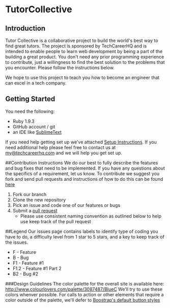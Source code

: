 TutorCollective
===

## Introduction

Tutor Collective is a collaborative project to build the world's best way to find great tutors. The project is sponsored by TechCareerHQ and is intended to enable people to learn web development by being a part of the building a great product. You don't need any prior programming experience to contribute, just a willingness to find the best solution to the problems that you encounter. Please follow the instructions below.

We hope to use this project to teach you how to become an engineer that can excel in a tech company.

## Getting Started

You need the following:
* Ruby 1.9.3
* GitHub account / git
* an IDE like [SublimeText](http://www.sublimetext.com/)

If you need help getting set up we've attached [Setup Instructions](https://github.com/techcareerhq/tutor-collective/blob/master/Setup%20Instructions.md). If you need additional help please feel free to contact us at my@techcareerhq.com and we will help you get set up.

##Contribution Instructions
We do our best to fully describe the features and bug fixes that need to be implemented. If you have any questions about the specifics of a requirement, let us know. To contribute we suggest you fork and send pull requests and instructions of how to do this can be found [here](https://help.github.com/articles/fork-a-repo)

1. Fork our branch
2. Clone the new repository
3. Pick an issue and code one of our features or bugs
4. Submit a [pull request](https://help.github.com/articles/using-pull-requests)
    * Please use consistent naming convention as outlined below to help use keep track of the pull request

##Legend
Our issues page contains labels to identify type of coding you have to do, a difficulty level from 1 star to 5 stars, and a key to keep track of the issues.
* F - Feature
* B - Bug
* F1 - Feature #1
* F1.2 - Feature #1 Part 2
* B2 - Bug #2

###Design Guidelines
The color palette for the overall site is available here: http://www.colourlovers.com/palette/3087487/BlueC 
We'll try to use these colors whenver possible. For calls to action or other elements that require a color outside of the palette, we'll defer to [Boostrap's default button styles](http://getbootstrap.com/2.3.2/base-css.html#buttons)

